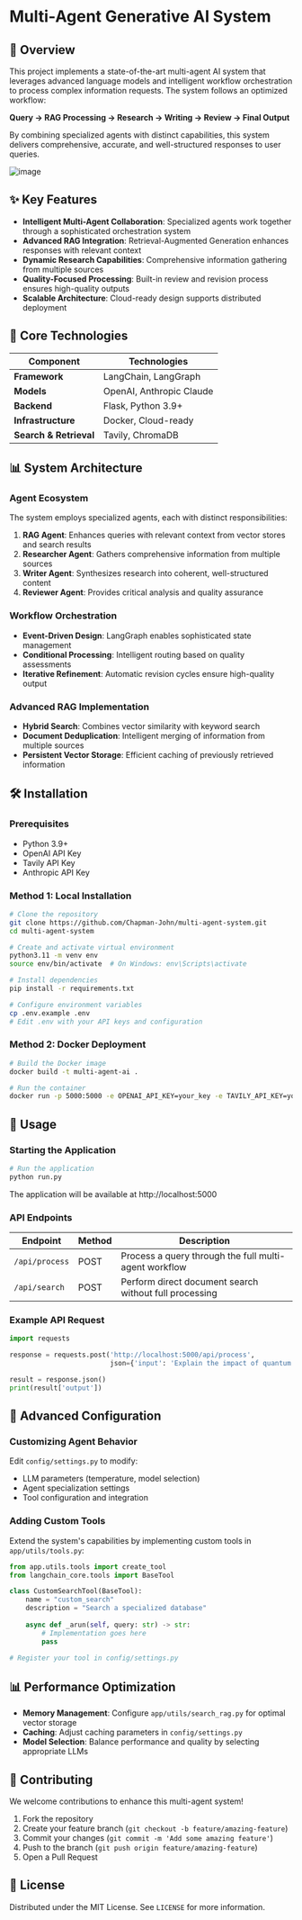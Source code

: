 # Multi-Agent Generative AI System

## 🚀 Overview

This project implements a state-of-the-art multi-agent AI system that leverages advanced language models and intelligent workflow orchestration to process complex information requests. The system follows an optimized workflow:

**Query → RAG Processing → Research → Writing → Review → Final Output**

By combining specialized agents with distinct capabilities, this system delivers comprehensive, accurate, and well-structured responses to user queries.

![image](https://github.com/user-attachments/assets/bce905c5-a091-4db8-8809-004eae8ac70c)

## ✨ Key Features

- **Intelligent Multi-Agent Collaboration**: Specialized agents work together through a sophisticated orchestration system
- **Advanced RAG Integration**: Retrieval-Augmented Generation enhances responses with relevant context
- **Dynamic Research Capabilities**: Comprehensive information gathering from multiple sources
- **Quality-Focused Processing**: Built-in review and revision process ensures high-quality outputs
- **Scalable Architecture**: Cloud-ready design supports distributed deployment

## 🔧 Core Technologies

| Component | Technologies |
|-----------|--------------|
| **Framework** | LangChain, LangGraph |
| **Models** | OpenAI, Anthropic Claude |
| **Backend** | Flask, Python 3.9+ |
| **Infrastructure** | Docker, Cloud-ready |
| **Search & Retrieval** | Tavily, ChromaDB |

## 📊 System Architecture

### Agent Ecosystem

The system employs specialized agents, each with distinct responsibilities:

1. **RAG Agent**: Enhances queries with relevant context from vector stores and search results
2. **Researcher Agent**: Gathers comprehensive information from multiple sources
3. **Writer Agent**: Synthesizes research into coherent, well-structured content
4. **Reviewer Agent**: Provides critical analysis and quality assurance

### Workflow Orchestration

- **Event-Driven Design**: LangGraph enables sophisticated state management
- **Conditional Processing**: Intelligent routing based on quality assessments
- **Iterative Refinement**: Automatic revision cycles ensure high-quality output

### Advanced RAG Implementation

- **Hybrid Search**: Combines vector similarity with keyword search
- **Document Deduplication**: Intelligent merging of information from multiple sources
- **Persistent Vector Storage**: Efficient caching of previously retrieved information

## 🛠️ Installation

### Prerequisites

- Python 3.9+
- OpenAI API Key
- Tavily API Key 
- Anthropic API Key 

### Method 1: Local Installation

```bash
# Clone the repository
git clone https://github.com/Chapman-John/multi-agent-system.git
cd multi-agent-system

# Create and activate virtual environment
python3.11 -m venv env
source env/bin/activate  # On Windows: env\Scripts\activate

# Install dependencies
pip install -r requirements.txt

# Configure environment variables
cp .env.example .env
# Edit .env with your API keys and configuration
```

### Method 2: Docker Deployment

```bash
# Build the Docker image
docker build -t multi-agent-ai .

# Run the container
docker run -p 5000:5000 -e OPENAI_API_KEY=your_key -e TAVILY_API_KEY=your_key multi-agent-ai
```

## 🚀 Usage

### Starting the Application

```bash
# Run the application
python run.py
```

The application will be available at http://localhost:5000

### API Endpoints

| Endpoint | Method | Description |
|----------|--------|-------------|
| `/api/process` | POST | Process a query through the full multi-agent workflow |
| `/api/search` | POST | Perform direct document search without full processing |

### Example API Request

```python
import requests

response = requests.post('http://localhost:5000/api/process', 
                         json={'input': 'Explain the impact of quantum computing on cryptography'})

result = response.json()
print(result['output'])
```

## 🧩 Advanced Configuration

### Customizing Agent Behavior

Edit `config/settings.py` to modify:

- LLM parameters (temperature, model selection)
- Agent specialization settings
- Tool configuration and integration

### Adding Custom Tools

Extend the system's capabilities by implementing custom tools in `app/utils/tools.py`:

```python
from app.utils.tools import create_tool
from langchain_core.tools import BaseTool

class CustomSearchTool(BaseTool):
    name = "custom_search"
    description = "Search a specialized database"
    
    async def _arun(self, query: str) -> str:
        # Implementation goes here
        pass

# Register your tool in config/settings.py
```

## 📊 Performance Optimization

- **Memory Management**: Configure `app/utils/search_rag.py` for optimal vector storage
- **Caching**: Adjust caching parameters in `config/settings.py`
- **Model Selection**: Balance performance and quality by selecting appropriate LLMs

## 🤝 Contributing

We welcome contributions to enhance this multi-agent system!

1. Fork the repository
2. Create your feature branch (`git checkout -b feature/amazing-feature`)
3. Commit your changes (`git commit -m 'Add some amazing feature'`)
4. Push to the branch (`git push origin feature/amazing-feature`)
5. Open a Pull Request

## 📄 License

Distributed under the MIT License. See `LICENSE` for more information.
